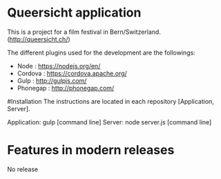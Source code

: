 # Queersicht application

This is a project for a film festival in Bern/Switzerland. (http://queersicht.ch/)

The different plugins used for the development are the followings:
- Node : https://nodejs.org/en/
- Cordova : https://cordova.apache.org/
- Gulp : http://gulpjs.com/
- Phonegap : http://phonegap.com/

#Installation
The instructions are located in each repository [Application, Server]. 

Application: gulp [command line]
Server: node server.js [command line]

# Features in modern releases
No release
